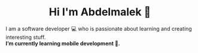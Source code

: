 <h1 align="center">Hi I'm Abdelmalek 👋</h1>
I am a software developer 💻 who is passionate about learning and creating interesting stuff.
<br>
<b>I’m currently learning mobile development 📱.</b>
<!--
**abdelmalek0/abdelmalek0** is a ✨ _special_ ✨ repository because its `README.md` (this file) appears on your GitHub profile.

Here are some ideas to get you started:

- 🔭 I’m currently working on ...
- 🌱 I’m currently learning ...
- 👯 I’m looking to collaborate on ...
- 🤔 I’m looking for help with ...
- 💬 Ask me about ...
- 📫 How to reach me: ...
- 😄 Pronouns: ...
- ⚡ Fun fact: ...
-->
